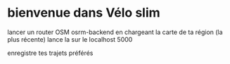 # bienvenue dans Vélo slim

lancer un router OSM osrm-backend
en chargeant la carte de ta région (la plus récente)
lance la sur le localhost 5000

enregistre tes trajets préférés 
